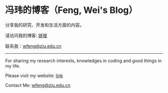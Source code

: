 # 冯玮的博客（Feng, Wei's Blog）

分享我的研究、开发和生活方面的内容。

请访问我的博客: [链接](https://fwzju.com)

联系我：<wfeng@zju.edu.cn>

------

For sharing my research interests, knowledges in coding and good things in my life.

Please visit my website: [link](https://fwzju.com)

Contact Me: <wfeng@zju.edu.cn>